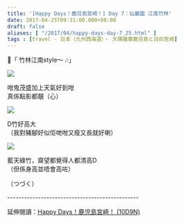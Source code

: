 ```yaml
---
title: '[Happy Days！鹿児島宮崎！] Day 7：仙巌園 江南竹林'
date: 2017-04-25T09:31:00.000+08:00
draft: false
aliases: [ "/2017/04/happy-days-day-7_25.html" ]
tags : [travel - 日本（九州西海道）・ 大隅薩摩鹿児島と日向宮崎]
---
```


🎼「 竹林江南style～ 🎶」  

[![](https://c2.staticflickr.com/4/3930/33916209402_92005cce84_z.jpg)](https://c2.staticflickr.com/4/3930/33916209402_92005cce84_z.jpg)

咁鬼茂盛加上天氣好到咁  
真係點影都靚（心）  

[![](https://c1.staticflickr.com/3/2858/33916206632_3a937b542e_z.jpg)](https://c1.staticflickr.com/3/2858/33916206632_3a937b542e_z.jpg)

D竹好高大  
（我對豬腳好似佢哋咁又瘦又長就好喇）  

[![](https://c1.staticflickr.com/3/2859/34072351955_a8bc347987_z.jpg)](https://c1.staticflickr.com/3/2859/34072351955_a8bc347987_z.jpg)

藍天綠竹，齋望都覺得人都清高D  
（但係身高並唔會高咗）  
  
（つづく）  
  
\-----------------------------------------------  
  
延伸閱讀：[Happy Days！鹿児島宮崎！ (10D9N)](http://www.hidie.net/2017/06/happy-days10d9n.html)
